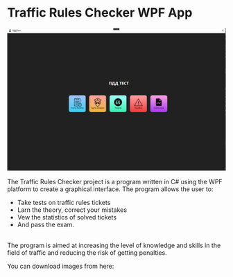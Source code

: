 # Traffic Rules Checker WPF App

<img src="https://github.com/xennony/traffic-rules-wpf-app/blob/main/TrafficWpf.png" alt= “” width="700" height="value">

The Traffic Rules Checker project is a program written in C# using the WPF platform to create a graphical interface. 
The program allows the user to: 
+ Take tests on traffic rules tickets
+ Larn the theory, correct your mistakes
+ Vew the statistics of solved tickets
+ And pass the exam. 
<br/>
The program is aimed at increasing the level of knowledge and skills in the field of traffic and reducing the risk of getting penalties.

You can download images from here:
